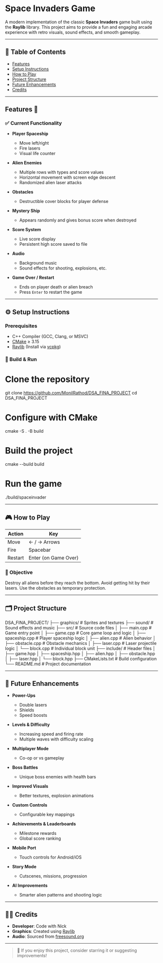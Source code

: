 
# Space Invaders Game

A modern implementation of the classic **Space Invaders** game built using the **Raylib** library. This project aims to provide a fun and engaging arcade experience with retro visuals, sound effects, and smooth gameplay.

---

## 📑 Table of Contents

- [Features](#features-)
- [Setup Instructions](#-setup_instructions)
- [How to Play](#-how_to_play)
- [Project Structure](#-project_structure)
- [Future Enhancements](#-future_enhancements)
- [Credits](#-credits)


---

## Features 🧠 


### ✅ Current Functionality

- **Player Spaceship**
  - Move left/right
  - Fire lasers
  - Visual life counter

- **Alien Enemies**
  - Multiple rows with types and score values
  - Horizontal movement with screen edge descent
  - Randomized alien laser attacks

- **Obstacles**
  - Destructible cover blocks for player defense

- **Mystery Ship**
  - Appears randomly and gives bonus score when destroyed

- **Score System**
  - Live score display
  - Persistent high score saved to file

- **Audio**
  - Background music
  - Sound effects for shooting, explosions, etc.

- **Game Over / Restart**
  - Ends on player death or alien breach
  - Press `Enter` to restart the game

---

## ⚙️ Setup Instructions

### Prerequisites

- C++ Compiler (GCC, Clang, or MSVC)
- [CMake](https://cmake.org/) ≥ 3.15
- [Raylib](https://www.raylib.com/) (Install via [vcpkg](https://github.com/microsoft/vcpkg))

### 🔧 Build & Run

# Clone the repository
git clone https://github.com/MonilRathod/DSA_FINA_PROJECT
cd DSA_FINA_PROJECT

# Configure with CMake
cmake -S . -B build

# Build the project
cmake --build build

# Run the game
./build/spaceinvader


---

## 🎮 How to Play

| Action        | Key           |
|---------------|---------------|
| Move          | ← / → Arrows  |
| Fire          | Spacebar      |
| Restart       | Enter (on Game Over) |

### 🎯 Objective

Destroy all aliens before they reach the bottom. Avoid getting hit by their lasers. Use the obstacles as temporary protection.

---

## 🗂 Project Structure


DSA_FINA_PROJECT/
├── graphics/                # Sprites and textures
├── sound/                   # Sound effects and music
├── src/                     # Source code files
│   ├── main.cpp             # Game entry point
│   ├── game.cpp             # Core game loop and logic
│   ├── spaceship.cpp        # Player spaceship logic
│   ├── alien.cpp            # Alien behavior
│   ├── obstacle.cpp         # Obstacle mechanics
│   ├── laser.cpp            # Laser projectile logic
│   └── block.cpp            # Individual block unit
├── include/                 # Header files
│   ├── game.hpp
│   ├── spaceship.hpp
│   ├── alien.hpp
│   ├── obstacle.hpp
│   ├── laser.hpp
│   └── block.hpp
├── CMakeLists.txt           # Build configuration
└── README.md                # Project documentation


---

## 🚧 Future Enhancements

- **Power-Ups**
  - Double lasers
  - Shields
  - Speed boosts

- **Levels & Difficulty**
  - Increasing speed and firing rate
  - Multiple waves with difficulty scaling

- **Multiplayer Mode**
  - Co-op or vs gameplay

- **Boss Battles**
  - Unique boss enemies with health bars

- **Improved Visuals**
  - Better textures, explosion animations

- **Custom Controls**
  - Configurable key mappings

- **Achievements & Leaderboards**
  - Milestone rewards
  - Global score ranking

- **Mobile Port**
  - Touch controls for Android/iOS

- **Story Mode**
  - Cutscenes, missions, progression

- **AI Improvements**
  - Smarter alien patterns and shooting logic

---

## 👨‍💻 Credits

- **Developer**: Code with Nick  
- **Graphics**: Created using [Raylib](https://www.raylib.com/)  
- **Audio**: Sourced from [freesound.org](https://freesound.org)

---

> 🚀 If you enjoy this project, consider starring it or suggesting improvements!
```
